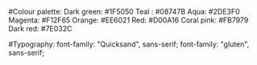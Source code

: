 #Colour palette:
Dark green: #1F5050
Teal : #08747B
Aqua: #2DE3F0
Magenta: #F12F65
Orange: #EE6021
Red: #D00A16
Coral pink: #FB7979
Dark red: #7E032C

#Typography:
font-family: "Quicksand", sans-serif;
font-family: "gluten", sans-serif;
